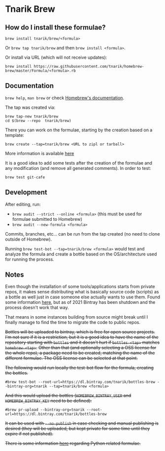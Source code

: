 # Tnarik Brew

## How do I install these formulae?
`brew install tnarik/brew/<formula>`

Or `brew tap tnarik/brew` and then `brew install <formula>`.

Or install via URL (which will not receive updates):

```
brew install https://raw.githubusercontent.com/tnarik/homebrew-brew/master/Formula/<formula>.rb
```

## Documentation
`brew help`, `man brew` or check [Homebrew's documentation](https://docs.brew.sh).


The tap was created via:

```
brew tap-new tnarik/brew
cd $(brew --repo  tnarik/brew)
```

There you can work on the formulae, starting by the creation based on a template:

```
brew create --tap=tnarik/brew <URL to zipl or tarball>
```

More information is available [here](https://docs.brew.sh/Formula-Cookbook)

It is a good idea to add some tests after the creation of the formulae and any modification (and remove all generated comments). In order to test:

```
brew test git-cafe
```

## Development

After editing, run:

* `brew audit --strict --online <formula>` (this must be used for formulae submitted to Homebrew)
* `brew audit --new-formula <formula>`

Commits, branches, etc... can be run from the tap created (no need to clone outside of Homebrew).

Running `brew test-bot --tap=tnarik/brew <formula>` would test and analyze the formula <formula> and create a bottle based on the OS/architecture used for running the process.

## Notes
Even though the installation of some tools/applications starts from private repos, it makes sense distributing what is basically source code (scripts) as a bottle as well just in case someone else actually wants to use them. Found some information [here](https://jonathanchang.org/blog/maintain-your-own-homebrew-repository-with-binary-bottles/), but as of 2021 Bintray has been shutdown and the process doesn't work that way.

That means in some instances building from source might break until I finally manage to find the time to migrate the code to public repos.

~~Bottles will be uploaded to bintray, which is free for open source projects. I'm not sure if it is a restriction, but it is a good idea to have the name of the repository starting with `bottles` and it doesn't hurt if `bottles-<tap>` matches `homebrew-<tap>`.~~
~~Other than that (and optionally selecting a OSS license for the whole repo), a package need to be created, matching the name of the different formulae. The OSS license can be selected at that point.~~

~~The following would run locally the test-bot flow for the formula, creating the bottles.~~

```
#brew test-bot --root-url=https://dl.bintray.com/tnarik/bottles-brew --bintray-org=tnarik --tap=tnarik/brew <formula>
```

~~And this would upload the bottles (`HOMEBREW_BINTRAY_USER` and `HOMEBREW_BINTRAY_KEY` need to be defined):~~

```
#brew pr-upload --bintray-org=tnarik --root-url=https://dl.bintray.com/tnarik/bottles-brew
```

~~It can be used with `--no-publish` in case checking and manual publishing is desired (they will be uploaded, but kept private for some time until they expire if not published).~~

~~There is some information [here](https://docs.brew.sh/Python-for-Formula-Authors) regarding Python related formulae.~~
